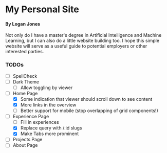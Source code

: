 # My Personal Site
#### By Logan Jones

Not only do I have a master's degree in Artificial Intelligence and Machine Learning, but I can also do a little website building too.  I hope this simple website will serve as a useful guide to potential employers or other interested parties.

### TODOs

- [ ] SpellCheck
- [ ] Dark Theme
  - [ ] Allow toggling by viewer
- [ ] Home Page
  - [x] Some indication that viewer should scroll down to see content
  - [x] More links in the overview
  - [ ] Better support for mobile (stop overlapping of grid components!)
- [ ] Experience Page
  - [ ] Fill in experiences
  - [x] Replace query with /:id slugs
  - [x] Make Tabs more prominent
- [ ] Projects Page
- [ ] About Page
